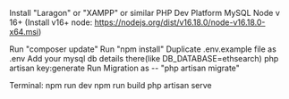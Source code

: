 Install "Laragon" or "XAMPP" or similar PHP Dev Platform
MySQL
Node v 16+  (Install v16+ node: https://nodejs.org/dist/v16.18.0/node-v16.18.0-x64.msi)



Run "composer update"
Run "npm install"
Duplicate .env.example file as .env
Add your mysql db details there(like DB_DATABASE=ethsearch)
php artisan key:generate
Run Migration as -- "php artisan migrate"


Terminal:
npm run dev
npm run build
php artisan serve

